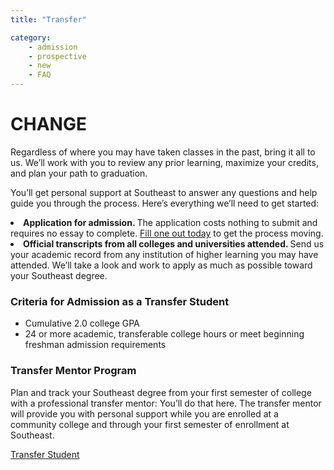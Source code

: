 ```yaml
---
title: "Transfer"

category:
    - admission
    - prospective
    - new
    - FAQ
---
```

<h1>CHANGE</h1>
Regardless of where you may have taken classes in the past, bring it all to us. We’ll work with you to review any prior learning, maximize your credits, and plan your path to graduation.

You’ll get personal support at Southeast to answer any questions and help guide you
through the process. Here’s everything we’ll need to get started:

<li aria-level="1"><strong>Application for admission. </strong>
The application costs nothing to submit and requires no essay to complete. 
<a href="https://app.semoadmissions.org/" rel="noopener" target="_blank">Fill one
out today</a> to get the process moving.</li>

<li aria-level="1"><strong>Official transcripts from all colleges and universities
                                        attended. </strong>Send us your academic record from any institution of higher
                                    learning you may have attended. We’ll take a look and work to apply as much as
                                    possible toward your Southeast degree.</li>

<h3>Criteria for Admission as a Transfer Student</h3>
<ul>
<li aria-level="1">Cumulative 2.0 college GPA</li>
                                <li aria-level="1">24 or more academic, transferable college hours or meet beginning
                                    freshman admission requirements</li> </ul>
<h3 class="topic_title">Transfer Mentor Program</h3>
<p>Plan and track your Southeast degree from your first semester of college with a professional
                        transfer mentor: You’ll do that here. The transfer mentor will provide you with personal support
                        while you are enrolled at a community college and through your first semester of enrollment at
                        Southeast.</p>
        
[Transfer Student](https://cscygraduates.github.io/AskRowdy-Jekyll/new-students/admission.html )
